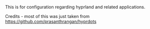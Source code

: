 This is for configuration regarding hyprland and related applications.

Credits - most of this was just taken from https://github.com/prasanthrangan/hyprdots
